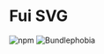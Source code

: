 # Fui SVG

![npm](https://img.shields.io/npm/v/@emphori/fui-svg.svg?style=flat-square)
![Bundlephobia](https://img.shields.io/bundlephobia/min/@emphori/fui-svg.svg?style=flat-square)
